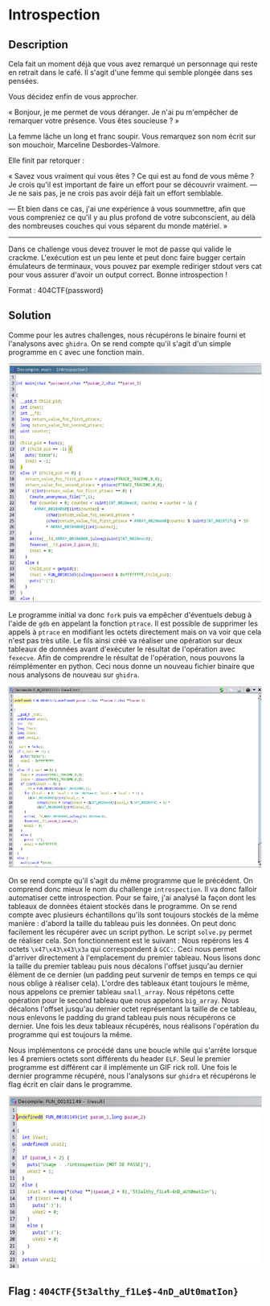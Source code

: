 # Introspection

## Description

Cela fait un moment déjà que vous avez remarqué un personnage qui reste en retrait dans le café. Il s'agit d'une femme qui semble plongée dans ses pensées.

Vous décidez enfin de vous approcher.

« Bonjour, je me permet de vous déranger. Je n'ai pu m'empêcher de remarquer votre présence. Vous êtes soucieuse ? »

La femme lâche un long et franc soupir. Vous remarquez son nom écrit sur son mouchoir, Marceline Desbordes-Valmore.

Elle finit par retorquer :

« Savez vous vraiment qui vous êtes ? Ce qui est au fond de vous même ? Je crois qu'il est important de faire un effort pour se découvrir vraiment.
— Je ne sais pas, je ne crois pas avoir déjà fait un effort semblable.

— Et bien dans ce cas, j'ai une expérience à vous soummettre, afin que vous compreniez ce qu'il y au plus profond de votre subconscient, au délà des nombreuses couches qui vous séparent du monde matériel. »

---

Dans ce challenge vous devez trouver le mot de passe qui valide le crackme. L'exécution est un peu lente et peut donc faire bugger certain émulateurs de terminaux, vous pouvez par exemple rediriger stdout vers cat pour vous assurer d'avoir un output correct. Bonne introspection !

Format : 404CTF{password}

## Solution

Comme pour les autres challenges, nous récupérons le binaire fourni et l'analysons avec `ghidra`. On se rend compte qu'il s'agit d'un simple programme en `C` avec une fonction main.

![ghidra](ghidra.png)

Le programme initial va donc `fork` puis va empêcher d'éventuels debug à l'aide de `gdb` en appelant la fonction `ptrace`. Il est possible de supprimer les appels à `ptrace` en modifiant les octets directement mais on va voir que cela n'est pas très utile. Le fils ainsi créé va réaliser une opération sur deux tableaux de données avant d'exécuter le résultat de l'opération avec `fexecve`. Afin de comprendre le résultat de l'opération, nous pouvons la réimplémenter en python. Ceci nous donne un nouveau fichier binaire que nous analysons de nouveau sur `ghidra`.

![ghidra2](ghidra2.png)

On se rend compte qu'il s'agit du même programme que le précédent. On comprend donc mieux le nom du challenge `introspection`. Il va donc falloir automatiser cette introspection. Pour se faire, j'ai analysé la façon dont les tableaux de données étaient stockés dans le programme. On se rend compte avec plusieurs échantillons qu'ils sont toujours stockés de la même manière : d'abord la taille du tableau puis les données. On peut donc facilement les récupérer avec un script python. Le script `solve.py` permet de réaliser cela. Son fonctionnement est le suivant : Nous repérons les 4 octets `\x47\x43\x43\x3a` qui correspondent à `GCC:`. Ceci nous permet d'arriver directement à l'emplacement du premier tableau. Nous lisons donc la taille du premier tableau puis nous décalons l'offset jusqu'au dernier élèment de ce dernier (un padding peut survenir de temps en temps ce qui nous oblige à réaliser cela). L'ordre des tableaux étant toujours le même, nous appelons ce premier tableau `small_array`. Nous répétons cette opération pour le second tableau que nous appelons `big_array`. Nous décalons l'offset jusqu'au dernier octet représentant la taille de ce tableau, nous enlevons le padding du grand tableau puis nous récupérons ce dernier. Une fois les deux tableaux récupérés, nous réalisons l'opération du programme qui est toujours la même.

Nous implémentons ce procédé dans une boucle while qui s'arrête lorsque les 4 premiers octets sont différents du header `ELF`. Seul le premier programme est différent car il implémente un GIF rick roll. Une fois le dernier programme récupéré, nous l'analysons sur `ghidra` et récupérons le flag écrit en clair dans le programme.

![flag](flag.png)

## Flag : `404CTF{5t3althy_f1Le$-4nD_aUt0matIon}`
